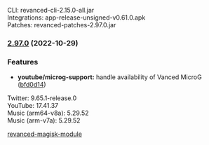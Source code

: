 CLI: revanced-cli-2.15.0-all.jar  
Integrations: app-release-unsigned-v0.61.0.apk  
Patches: revanced-patches-2.97.0.jar  
### [2.97.0](https://github.com/revanced/revanced-patches/compare/v2.96.0...v2.97.0) (2022-10-29)
### Features
* **youtube/microg-support:** handle availability of Vanced MicroG ([bfd0d14](https://github.com/revanced/revanced-patches/commit/bfd0d1418fb68f1d37687ec2072d3b64a9c3c6ee))

  
Twitter: 9.65.1-release.0  
YouTube: 17.41.37  
Music (arm64-v8a): 5.29.52  
Music (arm-v7a): 5.29.52  

[revanced-magisk-module](https://github.com/j-hc/revanced-magisk-module)  
